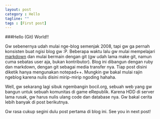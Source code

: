 ```yaml
---
layout: post
category : Hello
tagline: ""
tags : [First post]
---
```


###Hello (Git) World!!


Gw sebenernya udah mulai nge-blog semenjak 2008, tapi gw ga pernah konsisten buat ngisi blog gw :P. Beberapa waktu lalu gw mulai mempelajari [markdown][1] dan mulai bermain dengan git (gw udah lama make git, namun cuma sebatas user aja, bukan kontributor). Blog ini dibangun dengan ruby dan markdown, dengan git sebagai media transfer nya. Tiap post disini diketik hanya mengunakan notepad++. Mungkin gw bakal mulai rajin ngeblog karena nulis disini mirip-mirip ngoding hahaha.


Well, gw sekarang lagi sibuk ngembangin bocil.org, sebuah web yang gw bangun untuk sebuah komunitas di game eRepublik. Karena HDD di server lama rusak, gw harus nulis ulang code dan database nya. Gw bakal cerita lebih banyak di post berikutnya.

Gw rasa cukup segini dulu post pertama di blog ini. See you in next post!

[1]:http://daringfireball.net/projects/markdown/